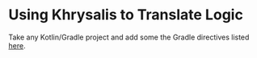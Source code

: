 # Using Khrysalis to Translate Logic

Take any Kotlin/Gradle project and add some the Gradle directives listed [here](https://github.com/lightningkite/khrysalis/wiki/Gradle).